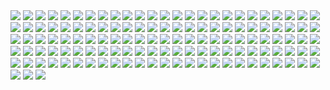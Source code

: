<img src='light.jpg'>
<img src='lua.gif'>
<img src='mauboro.jpg'>
<img src='room.jpg'>
<img src='adream.jpg'>
<img src='kitchen.jpg'>
<img src='palm_trees.png'>
<img src='samurai.jpg'>
<img src='save_the_trees.jpg'>
<img src='the_possible_dream.jpg'>
<img src='yemen.jpg'>
<img src='coconut_tree.jpg'>
<img src='important.jpg'>
<img src='vibe.jpg'>
<img src='you_would.jpg'>
<img src='shoes.gif'>
<img src='tucano.jpg'>
<img src='eyes.jpg'>
<img src='john.jpg'>
<img src='green.jpg'>
<img src='who.jpg'>
<img src='netflix.jpg'>
<img src='living_room.jpg'>
<img src='coffee.gif'>
<img src='house.jpg'>
<img src='cat_grr.jpg'>
<img src='reservoir_dolls.jpg'>
<img src='twin_peaks.jpg'>
<img src='drink.jpg'>
<img src='what.jpg'>
<img src='house_view.jpg'>
<img src='weird.png'>
<img src='newreality.png'>
<img src='true.png'>
<img src='ohshit.jpg'>
<img src='ohyeah.jpg'>
<img src='tattoo2do.jpg'>
<img src='kindofblue.jpg'>
<img src='hahafunny.jpg'>
<img src='bath.jpg'>
<img src='wow.jpg'>
<img src='haha.jpg'>
<img src='truly.jpg'>
<img src='maybemynexttattoo.jpg'>
<img src='niceidea.jpg'>
<img src='mjandjack.png'>
<img src='basketballcourt.jpg'>
<img src='house2.jpg'>
<img src='whatcanwedo.jpg'>
<img src='flower.jpg'>
<img src='theshining.jpg'>
<img src='wikipediaeditor.jpg'>
<img src='thecity.jpg'>
<img src='theocean.gif'>
<img src='niceview.jpg'>
<img src='outsidewindow.png'>
<img src='squarehouse.png'>
<img src='inthewater.png'>
<img src='coffee.jpg'>
<img src='pasta.png'>
<img src='mywater.jpg'>
<img src='whitejaponesehouse.jpg'>
<img src='shower.jpg'>
<img src='vin.png'>
<img src='sityourass.png'>
<img src='donottripdog.jpg'>
<img src='bart.png'>
<img src='houses.jpg'>
<img src='doom2tattoo.jpg'>
<img src='dogs7.png'>
<img src='underhouse.jpg'>
<img src='mix.jpg'>
<img src='quasimoto.gif'>
<img src='lasmeninas.jpg'>
<img src='mfrick.jpg'>
<img src='bernie.png'>
<img src='estante.jpg'>
<img src='oldmexcribstyle.jpg'>
<img src='broshanging.jpg'>
<img src='seekprog.jpg'>
<img src='chil.gif'>
<img src='books.jpg'>
<img src='croissant.jpg'>
<img src='cafele.jpg'>
<img src='threedogos.jpg'>
<img src='deserto.jpg'>
<img src='boatface.jpg'>
<img src='neighboard.jpg'>
<img src='iceicebaby.png'>
<img src='future.jpg'>
<img src='future2.jpg'>
<img src='unemployedandbeautiful.jpg'>
<img src='trying.jpg'>
<img src='sinceearly.jpg'>
<img src='woody.jpg'>
<img src='niceview2.jpg'>
<img src='goddamn.jpg'>
<img src='well.gif'>
<img src='howdareyou.jpg'>
<img src='savage.jpg'>
<img src='advice_from_a_tree.jpg'>
<img src='hoes.jpg'>
<img src='old_couple.jpg'>
<img src='baking.jpg'>
<img src='arabic_food.jpg'>
<img src='road.jpg'>
<img src='definitions.jpg'>
<img src='emotions.jpg'>
<img src='say.jpg'>
<img src='fuck_off.jpg'>
<img src='truck.jpg'>
<img src='standard_procedure.jpg'>
<img src='bag.jpg'>
<img src='pulp_fiction.gif'>
<img src='goku_teaching.jpeg'>
<img src='good_idea.jpg'>
<img src='originality_honesty.jpg'>
<img src='capone.jpg'>
<img src='dunes.jpg'>
<img src='mypool.jpg'>
<img src='freetime.jpg'>
<img src='niceview3.jpg'>
<img src='whoa.jpg'>
<img src='donotdisturb.jpg'>
<img src='alligator.jpg'>
<img src='donotchase.jpg'>
<img src='space.jpg'>
<img src='niceview4.jpg'>
